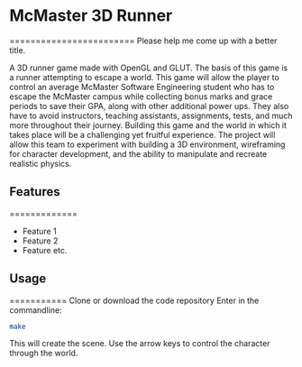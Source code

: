 # McMaster 3D Runner
========================
Please help me come up with a better title.

A 3D runner game made with OpenGL and GLUT. The basis of this game is a runner attempting to escape a world. This game will allow the player to control an average McMaster Software Engineering student who has to escape the McMaster campus while collecting bonus marks and grace periods to save their GPA, along with other additional power ups. They also have to avoid instructors, teaching assistants, assignments, tests, and much more throughout their journey. Building this game and the world in which it takes place will be a challenging yet fruitful experience. The project will allow this team to experiment with building a 3D environment, wireframing for character development, and the ability to manipulate and recreate realistic physics.

## Features
=============
* Feature 1
* Feature 2
* Feature etc.

## Usage
===========
Clone or download the code repository
Enter in the commandline:
```bash
make 
```
This will create the scene.
Use the arrow keys to control the character through the world.

